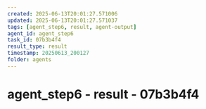 ```yaml
---
created: 2025-06-13T20:01:27.571006
updated: 2025-06-13T20:01:27.571037
tags: [agent_step6, result, agent-output]
agent_id: agent_step6
task_id: 07b3b4f4
result_type: result
timestamp: 20250613_200127
folder: agents
---
```


# agent_step6 - result - 07b3b4f4

